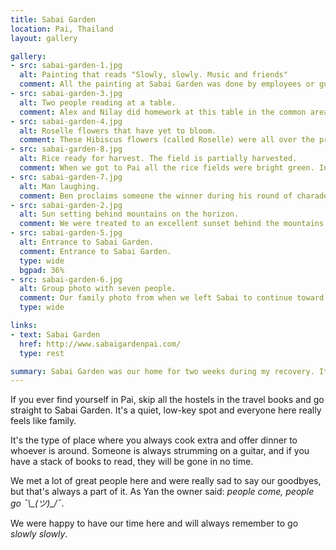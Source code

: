 ```yaml
---
title: Sabai Garden
location: Pai, Thailand
layout: gallery

gallery:
- src: sabai-garden-1.jpg
  alt: Painting that reads "Slowly, slowly. Music and friends"
  comment: All the painting at Sabai Garden was done by employees or guests, and we were encouraged to help out if we felt like it! 
- src: sabai-garden-3.jpg
  alt: Two people reading at a table.
  comment: Alex and Nilay did homework at this table in the common area. Sometimes :)
- src: sabai-garden-4.jpg
  alt: Roselle flowers that have yet to bloom.
  comment: These Hibiscus flowers (called Roselle) were all over the property. Occasionally they would be gathered, dried, and turned into fresh tea.
- src: sabai-garden-8.jpg
  alt: Rice ready for harvest. The field is partially harvested.
  comment: When we got to Pai all the rice fields were bright green. In the few weeks we were there it became harvest time. It was fun to watch the progress.
- src: sabai-garden-7.jpg
  alt: Man laughing.
  comment: Ben proclaims someone the winner during his round of charades.
- src: sabai-garden-2.jpg
  alt: Sun setting behind mountains on the horizon.
  comment: We were treated to an excellent sunset behind the mountains most days. It was one of the few things I limped around to see during my hardest recovery days.
- src: sabai-garden-5.jpg
  alt: Entrance to Sabai Garden.
  comment: Entrance to Sabai Garden.
  type: wide
  bgpad: 36%
- src: sabai-garden-6.jpg
  alt: Group photo with seven people.
  comment: Our family photo from when we left Sabai to continue toward Vietnam. From the left — Alex, Nilay, Karin, me, Taila, Ben, Cienna.
  type: wide

links:
- text: Sabai Garden
  href: http://www.sabaigardenpai.com/
  type: rest

summary: Sabai Garden was our home for two weeks during my recovery. It was such a peaceful, relaxing place filled with lovely people.
---
```


If you ever find yourself in Pai, skip all the hostels in the travel books and go straight to Sabai Garden. It's a quiet, low-key spot and everyone here really feels like family.

It's the type of place where you always cook extra and offer dinner to whoever is around. Someone is always strumming on a guitar, and if you have a stack of books to read, they will be gone in no time.

We met a lot of great people here and were really sad to say our goodbyes, but that's always a part of it. As Yan the owner said: <em>people come, people go ¯\\\_(ツ)\_/¯</em>.

We were happy to have our time here and will always remember to go _slowly slowly_.
